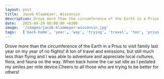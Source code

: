 ```yaml
---
layout: post
title:  Jacob Klaameyer, Wisconsin
description: Drove more than the circumference of the Earth in a Prius to visit family last year on my year of no flights! A ton of travel and emissions, but still...
date:   2025-04-29 00:00:00 +0300
image:  '/images/jacob-klaameyer-wisconsin.jpg'
tags:   ['back-home', 'year', 'way', 'trying', 'travel', 'ton', 'prius', 'pedaled']
---
```

Drove more than the circumference of the Earth in a Prius to visit family last year on my year of no flights! A ton of travel and emissions, but still much less than flying and I was able to adventure and appreciate local cultures, flora, and fauna on the way. When back home the car sat idle as I pedaled my smiles per mile device.Cheers to all those who are trying to be better for others!

